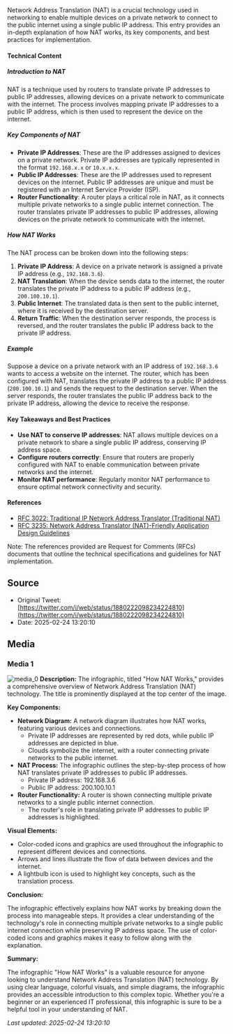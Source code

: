 Network Address Translation (NAT) is a crucial technology used in networking to enable multiple devices on a private network to connect to the public internet using a single public IP address. This entry provides an in-depth explanation of how NAT works, its key components, and best practices for implementation.

#### Technical Content
##### Introduction to NAT
NAT is a technique used by routers to translate private IP addresses to public IP addresses, allowing devices on a private network to communicate with the internet. The process involves mapping private IP addresses to a public IP address, which is then used to represent the device on the internet.

##### Key Components of NAT
* **Private IP Addresses**: These are the IP addresses assigned to devices on a private network. Private IP addresses are typically represented in the format `192.168.x.x` or `10.x.x.x`.
* **Public IP Addresses**: These are the IP addresses used to represent devices on the internet. Public IP addresses are unique and must be registered with an Internet Service Provider (ISP).
* **Router Functionality**: A router plays a critical role in NAT, as it connects multiple private networks to a single public internet connection. The router translates private IP addresses to public IP addresses, allowing devices on the private network to communicate with the internet.

##### How NAT Works
The NAT process can be broken down into the following steps:
1. **Private IP Address**: A device on a private network is assigned a private IP address (e.g., `192.168.3.6`).
2. **NAT Translation**: When the device sends data to the internet, the router translates the private IP address to a public IP address (e.g., `200.100.10.1`).
3. **Public Internet**: The translated data is then sent to the public internet, where it is received by the destination server.
4. **Return Traffic**: When the destination server responds, the process is reversed, and the router translates the public IP address back to the private IP address.

##### Example
Suppose a device on a private network with an IP address of `192.168.3.6` wants to access a website on the internet. The router, which has been configured with NAT, translates the private IP address to a public IP address (`200.100.10.1`) and sends the request to the destination server. When the server responds, the router translates the public IP address back to the private IP address, allowing the device to receive the response.

#### Key Takeaways and Best Practices
* **Use NAT to conserve IP addresses**: NAT allows multiple devices on a private network to share a single public IP address, conserving IP address space.
* **Configure routers correctly**: Ensure that routers are properly configured with NAT to enable communication between private networks and the internet.
* **Monitor NAT performance**: Regularly monitor NAT performance to ensure optimal network connectivity and security.

#### References
* [RFC 3022: Traditional IP Network Address Translator (Traditional NAT)](https://tools.ietf.org/html/rfc3022)
* [RFC 3235: Network Address Translator (NAT)-Friendly Application Design Guidelines](https://tools.ietf.org/html/rfc3235)

Note: The references provided are Request for Comments (RFCs) documents that outline the technical specifications and guidelines for NAT implementation.
## Source

- Original Tweet: [https://twitter.com/i/web/status/1880222098234224810](https://twitter.com/i/web/status/1880222098234224810)
- Date: 2025-02-24 13:20:10


## Media

### Media 1
![media_0](./media_0.jpg)
**Description:** The infographic, titled "How NAT Works," provides a comprehensive overview of Network Address Translation (NAT) technology. The title is prominently displayed at the top center of the image.

**Key Components:**

* **Network Diagram:** A network diagram illustrates how NAT works, featuring various devices and connections.
	+ Private IP addresses are represented by red dots, while public IP addresses are depicted in blue.
	+ Clouds symbolize the internet, with a router connecting private networks to the public internet.
* **NAT Process:** The infographic outlines the step-by-step process of how NAT translates private IP addresses to public IP addresses.
	+ Private IP address: 192.168.3.6
	+ Public IP address: 200.100.10.1
* **Router Functionality:** A router is shown connecting multiple private networks to a single public internet connection.
	+ The router's role in translating private IP addresses to public IP addresses is highlighted.

**Visual Elements:**

* Color-coded icons and graphics are used throughout the infographic to represent different devices and connections.
* Arrows and lines illustrate the flow of data between devices and the internet.
* A lightbulb icon is used to highlight key concepts, such as the translation process.

**Conclusion:**

The infographic effectively explains how NAT works by breaking down the process into manageable steps. It provides a clear understanding of the technology's role in connecting multiple private networks to a single public internet connection while preserving IP address space. The use of color-coded icons and graphics makes it easy to follow along with the explanation.

**Summary:**

The infographic "How NAT Works" is a valuable resource for anyone looking to understand Network Address Translation (NAT) technology. By using clear language, colorful visuals, and simple diagrams, the infographic provides an accessible introduction to this complex topic. Whether you're a beginner or an experienced IT professional, this infographic is sure to be a helpful tool in your understanding of NAT.

*Last updated: 2025-02-24 13:20:10*